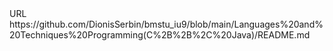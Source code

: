 <?xml version="1.0" encoding="UTF-8"?>
<!DOCTYPE plist PUBLIC "-//Apple//DTD PLIST 1.0//EN" "http://www.apple.com/DTDs/PropertyList-1.0.dtd">
<plist version="1.0">
<dict>
	<key>URL</key>
	<string>https://github.com/DionisSerbin/bmstu_iu9/blob/main/Languages%20and%20Techniques%20Programming(C%2B%2B%2C%20Java)/README.md</string>
</dict>
</plist>

